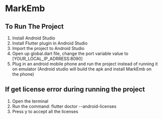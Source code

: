 # MarkEmb

## To Run The Project
1. Install Android Studio
2. Install Flutter plugin in Android Studio
3. Import the project to Android Studio
5. Open up global.dart file, change the port variable value to [YOUR_LOCAL_IP_ADRRESS:8090]
6. Plug in an android mobile phone and run the project instead of running it on emulator (Android studio will build the apk and install MarkEmb on the phone)

## If get license error during running the project

1. Open the terminal 
2. Run the command: flutter doctor --android-licenses
3. Press y to accept all the licenses
